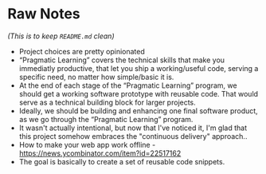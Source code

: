 # Raw Notes

*(This is to keep `README.md` clean)*

- Project choices are pretty opinionated
- “Pragmatic Learning” covers the technical skills that make you immediatly productive, that let you ship a working/useful code, serving a specific need, no matter how simple/basic it is.
- At the end of each stage of the “Pragmatic Learning” program, we should get a working software prototype with reusable code. That would serve as a technical building block for larger projects.
- Ideally, we should be building and enhancing one final software product, as we go through the “Pragmatic Learning” program.
- It wasn't actually intentional, but now that I've noticed it, I'm glad that this project somehow embraces the "continuous delivery" approach..
- How to make your web app work offline - https://news.ycombinator.com/item?id=22517162
- The goal is basically to create a set of reusable code snippets.
